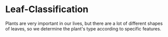 # Leaf-Classification
Plants are very important in our lives, but there are a lot of different shapes of leaves, so we determine the plant's type according to specific features.
